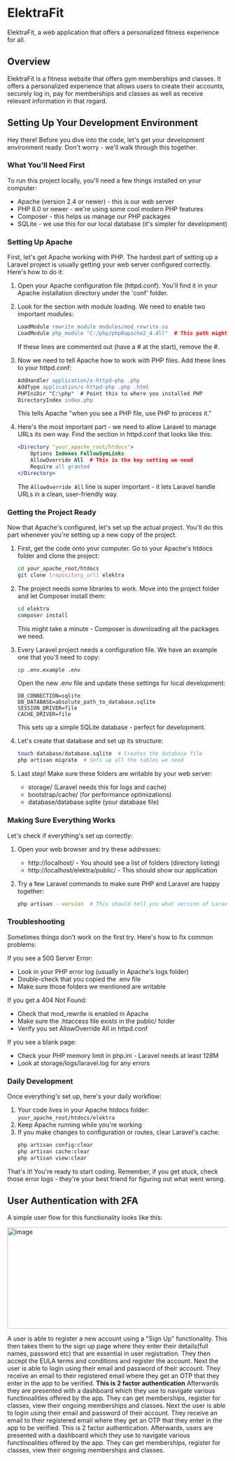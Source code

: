 # ElektraFit
ElektraFit, a web application that offers a personalized fitness experience for all.

## Overview
ElektraFit is a fitness website that offers gym memberships and classes. It offers a personalized experience that allows users to create their accounts, securely log in, pay for memberships and classes as well as receive relevant information in that regard.  

## Setting Up Your Development Environment

Hey there! Before you dive into the code, let's get your development environment ready. Don't worry - we'll walk through this together.

### What You'll Need First

To run this project locally, you'll need a few things installed on your computer:
- Apache (version 2.4 or newer) - this is our web server
- PHP 8.0 or newer - we're using some cool modern PHP features
- Composer - this helps us manage our PHP packages
- SQLite - we use this for our local database (it's simpler for development)

### Setting Up Apache

First, let's get Apache working with PHP. The hardest part of setting up a Laravel project is usually getting your web server configured correctly. Here's how to do it:

1. Open your Apache configuration file (httpd.conf). You'll find it in your Apache installation directory under the 'conf' folder. 

2. Look for the section with module loading. We need to enable two important modules:
   ```apache
   LoadModule rewrite_module modules/mod_rewrite.so
   LoadModule php_module "C:/php/php8apache2_4.dll"  # This path might be different on your computer
   ```
   If these lines are commented out (have a # at the start), remove the #.

3. Now we need to tell Apache how to work with PHP files. Add these lines to your httpd.conf:
   ```apache
   AddHandler application/x-httpd-php .php
   AddType application/x-httpd-php .php .html
   PHPIniDir "C:\php"  # Point this to where you installed PHP
   DirectoryIndex index.php
   ```
   This tells Apache "when you see a PHP file, use PHP to process it."

4. Here's the most important part - we need to allow Laravel to manage URLs its own way. Find the section in httpd.conf that looks like this:
   ```apache
   <Directory "your_apache_root/htdocs">
       Options Indexes FollowSymLinks
       AllowOverride All  # This is the key setting we need
       Require all granted
   </Directory>
   ```
   The `AllowOverride All` line is super important - it lets Laravel handle URLs in a clean, user-friendly way.

### Getting the Project Ready

Now that Apache's configured, let's set up the actual project. You'll do this part whenever you're setting up a new copy of the project.

1. First, get the code onto your computer. Go to your Apache's htdocs folder and clone the project:
   ```bash
   cd your_apache_root/htdocs
   git clone [repository_url] elektra
   ```

2. The project needs some libraries to work. Move into the project folder and let Composer install them:
   ```bash
   cd elektra
   composer install
   ```
   This might take a minute - Composer is downloading all the packages we need.

3. Every Laravel project needs a configuration file. We have an example one that you'll need to copy:
   ```bash
   cp .env.example .env
   ```
   Open the new .env file and update these settings for local development:
   ```env
   DB_CONNECTION=sqlite
   DB_DATABASE=absolute_path_to_database.sqlite
   SESSION_DRIVER=file
   CACHE_DRIVER=file
   ```
   This sets up a simple SQLite database - perfect for development.

4. Let's create that database and set up its structure:
   ```bash
   touch database/database.sqlite  # Creates the database file
   php artisan migrate  # Sets up all the tables we need
   ```

5. Last step! Make sure these folders are writable by your web server:
   - storage/ (Laravel needs this for logs and cache)
   - bootstrap/cache/ (for performance optimizations)
   - database/database.sqlite (your database file)

### Making Sure Everything Works

Let's check if everything's set up correctly:

1. Open your web browser and try these addresses:
   - http://localhost/ - You should see a list of folders (directory listing)
   - http://localhost/elektra/public/ - This should show our application

2. Try a few Laravel commands to make sure PHP and Laravel are happy together:
   ```bash
   php artisan --version  # This should tell you what version of Laravel you're running
   ```

### Troubleshooting

Sometimes things don't work on the first try. Here's how to fix common problems:

If you see a 500 Server Error:
- Look in your PHP error log (usually in Apache's logs folder)
- Double-check that you copied the .env file
- Make sure those folders we mentioned are writable

If you get a 404 Not Found:
- Check that mod_rewrite is enabled in Apache
- Make sure the .htaccess file exists in the public/ folder
- Verify you set AllowOverride All in httpd.conf

If you see a blank page:
- Check your PHP memory limit in php.ini - Laravel needs at least 128M
- Look at storage/logs/laravel.log for any errors

### Daily Development

Once everything's set up, here's your daily workflow:

1. Your code lives in your Apache htdocs folder: `your_apache_root/htdocs/elektra`
2. Keep Apache running while you're working
3. If you make changes to configuration or routes, clear Laravel's cache:
   ```bash
   php artisan config:clear
   php artisan cache:clear
   php artisan view:clear
   ```

That's it! You're ready to start coding. Remember, if you get stuck, check those error logs - they're your best friend for figuring out what went wrong.


## User Authentication with 2FA
A simple user flow for this functionality looks like this: 

<img width="1197" height="232" alt="image" src="https://github.com/user-attachments/assets/9809e1c9-0cb2-4a5c-9b8d-67c712fd6dab" />

A user is able to register a new account using a "Sign Up" functionality. This then takes them to the sign up page where they enter their details(full names, password etc) that are essential in user registration. They then accept the EULA terms and conditions and register the account.
Next the user is able to login using their email and password of their account. They receive an email to their registered email where they get an OTP that they enter in the app to be verified. **This is 2 factor authentication**
Afterwards they are presented with a dashboard which they use to navigate various functinoalities offered by the app. They can get memberships, register for classes, view their ongoing memberships and classes.
Next the user is able to login using their email and password of their account. They receive an email to their registered email where they get an OTP that they enter in the app to be verified. This is 2 factor authentication.
Afterwards, users are presented with a dashboard which they use to navigate various functinoalities offered by the app. They can get memberships, register for classes, view their ongoing memberships and classes.

